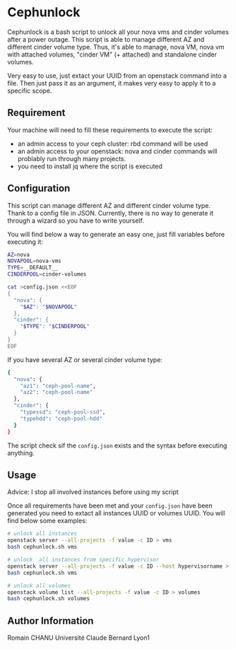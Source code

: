 Cephunlock
============

Cephunlock is a bash script to unlock all your nova vms and cinder volumes after
a power outage. This script is able to manage different AZ and different
cinder volume type. Thus, it's able to manage, nova VM, nova vm with
attached volumes, "cinder VM" (+ attached) and standalone cinder volumes.

Very easy to use, just extact your UUID from an openstack command into a file.
Then just pass it as an argument, it makes very easy to apply it
to a specific scope.



Requirement
-------------

Your machine will need to fill these requirements to execute the script:

- an admin access to your ceph cluster: rbd command will be used
- an admin access to your openstack: nova and cinder commands will problably run through many projects.
- you need to install jq where the script is executed


Configuration
-------------

This script can manage different AZ and different cinder volume type. Thank to a config
file in JSON. Currently, there is no way to generate it through a wizard so you have to
write yourself.

You will find below a way to generate an easy one,
just fill variables before executing it:

```bash
AZ=nova
NOVAPOOL=nova-vms
TYPE=__DEFAULT__
CINDERPOOL=cinder-volumes

cat >config.json <<EOF
{
  "nova": {
    "$AZ": "$NOVAPOOL"
  },
  "cinder": {
    "$TYPE": "$CINDERPOOL"
  }
}
EOF

```

If you have several AZ or several cinder volume type:

```bash
{
  "nova": {
    "az1": "ceph-pool-name",
    "az2": "ceph-pool-name"
  },
  "cinder": {
    "typessd": "ceph-pool-ssd",
    "typehdd": "ceph-pool-hdd"
  }
}

```

The script check sif the `config.json` exists and the syntax
before executing anything.

Usage
-------------

Advice: I stop all involved instances before using my script

Once all requirements have been met and your `config.json` have been generated
you need to extact all instances UUID or volumes UUID. You will find
below some examples:

```bash
# unlock all instances
openstack server --all-projects -f value -c ID > vms
bash cephunlock.sh vms

# unlock  all instances from specific hypervisor
openstack server --all-projects -f value -c ID --host hypervisorname > vms
bash cephunlock.sh vms

# unlock all volumes
openstack volume list --all-projects -f value -c ID > volumes
bash cephunlock.sh volumes
```



Author Information
------
Romain CHANU
Université Claude Bernard Lyon1
